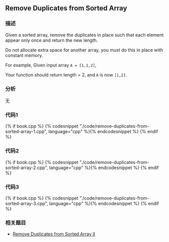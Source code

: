 ## Remove Duplicates from Sorted Array

### 描述

Given a sorted array, remove the duplicates in place such that each element appear only once and return the new length.

Do not allocate extra space for another array, you must do this in place with constant memory.

For example, Given input array `A = [1,1,2]`,

Your function should return length = 2, and `A` is now `[1,2]`.


### 分析

无


### 代码1


{% if book.cpp %}
  {% codesnippet "./code/remove-duplicates-from-sorted-array-1.cpp", language="cpp" %}{% endcodesnippet %}
{% endif %}


### 代码2

{% if book.cpp %}
  {% codesnippet "./code/remove-duplicates-from-sorted-array-2.cpp", language="cpp" %}{% endcodesnippet %}
{% endif %}


### 代码3

{% if book.cpp %}
  {% codesnippet "./code/remove-duplicates-from-sorted-array-3.cpp", language="cpp" %}{% endcodesnippet %}
{% endif %}


### 相关题目

* [Remove Duplicates from Sorted Array II](remove-duplicates-from-sorted-array-ii.md)
